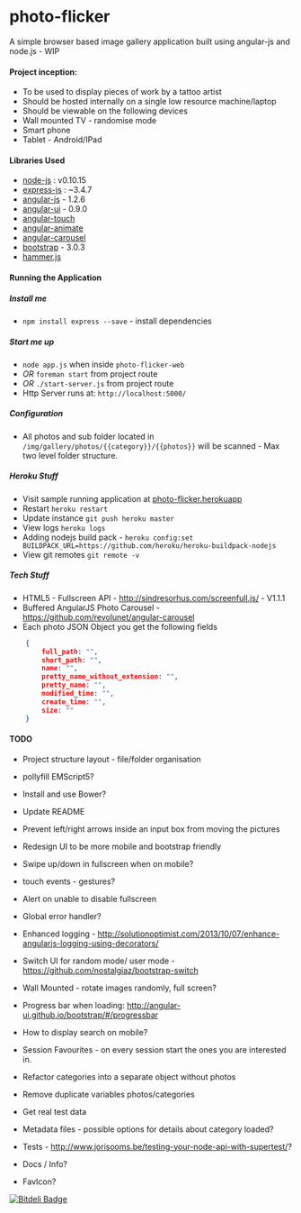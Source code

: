 photo-flicker
=============

A simple browser based image gallery application built using angular-js and node.js - WIP 

#### Project inception:

* To be used to display pieces of work by a tattoo artist
* Should be hosted internally on a single low resource machine/laptop
* Should be viewable on the following devices
 * Wall mounted TV - randomise mode
 * Smart phone
 * Tablet - Android/IPad  


#### Libraries Used

* [node-js](http://nodejs.org) : v0.10.15
* [express-js](http://expressjs.com) : ~3.4.7
* [angular-js](http://angularjs.org) - 1.2.6
* [angular-ui](http://angular-ui.github.io/bootstrap/) - 0.9.0
* [angular-touch](http://docs.angularjs.org/api/ngTouch)
* [angular-animate](http://docs.angularjs.org/api/ngAnimate)
* [angular-carousel](https://github.com/revolunet/angular-carousel)
* [bootstrap](http://getbootstrap.com/) - 3.0.3
* [hammer.js](https://github.com/EightMedia/hammer.js)

#### Running the Application

##### Install me

* `npm install express --save` - install dependencies

##### Start me up

* `node app.js` when inside `photo-flicker-web`
* _OR_ `foreman start` from project route
* _OR_ `./start-server.js` from project route
* Http Server runs at: `http://localhost:5000/`

##### Configuration

* All photos and sub folder located in `/img/gallery/photos/{{category}}/{{photos}}` will be scanned - Max two level folder structure.

##### Heroku Stuff

* Visit sample running application at [photo-flicker.herokuapp](http://photo-flicker.herokuapp.com)
* Restart `heroku restart`
* Update instance `git push heroku master`
* View logs `heroku logs`
* Adding nodejs build pack - `heroku config:set BUILDPACK_URL=https://github.com/heroku/heroku-buildpack-nodejs`
* View git remotes `git remote -v`

##### Tech Stuff

* HTML5 - Fullscreen API - http://sindresorhus.com/screenfull.js/ - V1.1.1
* Buffered AngularJS Photo Carousel - https://github.com/revolunet/angular-carousel
* Each photo JSON Object you get the following fields

````json
	{
	    full_path: "",
	    short_path: "",
	    name: "",
	    pretty_name_without_extension: "",
	    pretty_name: "",
	    modified_time: "",
	    create_time: "",
	    size: ""
	}
````

#### TODO

* Project structure layout - file/folder organisation
* pollyfill EMScript5?
* Install and use Bower?
* Update README
* Prevent left/right arrows inside an input box from moving the pictures
* Redesign UI to be more mobile and bootstrap friendly

* Swipe up/down in fullscreen when on mobile?
* touch events - gestures?
* Alert on unable to disable fullscreen
* Global error handler?
* Enhanced logging - http://solutionoptimist.com/2013/10/07/enhance-angularjs-logging-using-decorators/
* Switch UI for random mode/ user mode - https://github.com/nostalgiaz/bootstrap-switch 
* Wall Mounted - rotate images randomly, full screen?
* Progress bar when loading: http://angular-ui.github.io/bootstrap/#/progressbar
* How to display search on mobile?
* Session Favourites - on every session start the ones you are interested in.
* Refactor categories into a separate object without photos
* Remove duplicate variables photos/categories
* Get real test data
* Metadata files - possible options for details about category loaded?
* Tests - http://www.jorisooms.be/testing-your-node-api-with-supertest/?
* Docs / Info?
* FavIcon?

[![Bitdeli Badge](https://d2weczhvl823v0.cloudfront.net/jamesmorgan/photo-flicker/trend.png)](https://bitdeli.com/free "Bitdeli Badge")